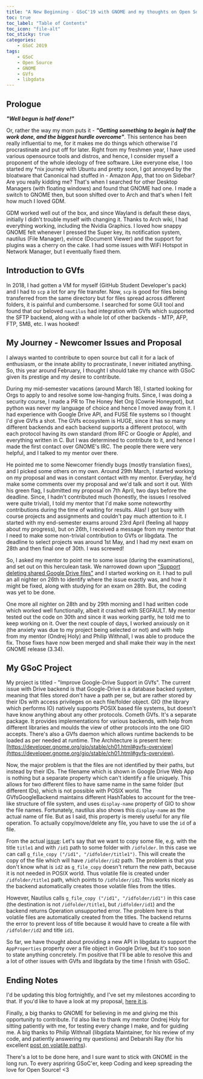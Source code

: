 ```yaml
---
title: "A New Beginning - GSoC'19 with GNOME and my thoughts on Open Source"
toc: true
toc_label: "Table of Contents"
toc_icon: "file-alt"
toc_sticky: true
categories: 
    - GSoC 2019
tags: 
    - GSoC
    - Open Source
    - GNOME
    - GVfs
    - libgdata
---
```


## Prologue
***"Well begun is half done!"***

Or, rather the way my mom puts it - ***"Getting something to begin is half the work done, and the biggest hurdle overcome"***. This sentence has been really influential to me, for it makes me do things which otherwise I'd procrastinate and put off for later. Right from my freshmen year, I have used various opensource tools and distros, and hence, I consider myself a proponent of the whole ideology of free software. Like everyone else, I too started my *nix journey with Ubuntu and pretty soon, I got annoyed by the bloatware that Canonical had stuffed in - Amazon App, that too on Sidebar? Are you really kidding me? That's when I searched for other Desktop Managers (with floating windows) and found that GNOME had one. I made a switch to GNOME then, but soon shifted over to Arch and that's when I felt how much I loved GDM. 

GDM worked well out of the box, and since Wayland is default these days, initially I didn't trouble myself with changing it. Thanks to Arch wiki, I had everything working, including the Nvidia Graphics. I loved how snappy GNOME felt whenever I pressed the Super key, its notification system, nautilus (File Manager), evince (Document Viewer) and the support for plugins was a cherry on the cake. I had some issues with WiFi Hotspot in Network Manager, but I eventually fixed them. 

## Introduction to GVfs

In 2018, I had gotten a VM for myself (GitHub Student Developer's pack) and I had to `scp` a lot for any file transfer. Now, `scp` is good for files being transferred from the same directory but for files spread across different folders, it is painful and cumbersome. I searched for some GUI tool and found that our beloved `nautilus` had integration with GVfs which supported the SFTP backend, along with a whole lot of other backends - MTP, AFP, FTP, SMB, etc. I was hooked! 

## My Journey - Newcomer Issues and Proposal

I always wanted to contribute to open source but call it for a lack of enthusiasm, or the innate ability to procrastinate, I never initiated anything. So, this year around February, I thought I should take my chance with GSoC given its prestige and my desire to contribute. 

During my mid-semester vacations (around March 18), I started looking for Orgs to apply to and resolve some low-hanging fruits. Since, I was doing a security course, I made a PR to The Honey Net Org (Cowrie Honeypot), but python was never my language of choice and hence I moved away from it. I had experience with Google Drive API, and FUSE file systems so I thought I'd give GVfs a shot. The GVfs ecosystem is HUGE, since it has so many different backends and each backend supports a different protocol, with each protocol having its own standard (from RFC or Google or Apple), and everything written in C. But I was determined to contribute to it, and hence I made the first contact over GNOME's IRC. The people there were very helpful, and I talked to my mentor over there. 

He pointed me to some Newcomer friendly bugs (mostly translation fixes), and I picked some others on my own. Around 29th March, I started working on my proposal and was in constant contact with my mentor. Everyday, he'd make some comments over my proposal and we'd talk and sort it out. With his green flag, I submitted my proposal on 7th April, two days before the deadline. Since, I hadn't contributed much (honestly, the issues I resolved were quite trivial), I told my mentor that I'd make some noteworthy contributions during the time of waiting for results. Alas! I got busy with course projects and assignments and couldn't pay much attention to it. I started with my end-semester exams around 23rd April (feeling all happy about my progress), but on 26th, I received a message from my mentor that I need to make some non-trivial contribution to GVfs or libgdata. The deadline to select projects was around 1st May, and I had my next exam on 28th and then final one of 30th. I was screwed!

So, I asked my mentor to point me to some issue (during the examinations), and set out on this herculean task. We narrowed down upon ["Support deleting shared Google Drive files"](https://gitlab.gnome.org/GNOME/libgdata/issues/26) and I started working on it. I had to pull an all nighter on 26th to identify where the issue exactly was, and how it might be fixed, along with studying for an exam on 28th. But, the coding was yet to be done.

One more all nighter on 28th and by 29th morning and I had written code which worked well functionally, albeit it crashed with SEGFAULT. My mentor tested out the code on 30th and since it was working partly, he told me to keep working on it. Over the next couple of days, I worked anxiously on it (the anxiety was due to my project being selected or not) and with help from my mentor (Ondrej Holy) and Philip Withnall, I was able to produce the fix. Those fixes have now been merged and shall make their way in the next GNOME release (3.34). 

## My GSoC Project

My project is titled - "Improve Google-Drive Support in GVfs". The current issue with Drive backend is that Google-Drive is a database backed system, meaning that files stored don't have a path per se, but are rather stored by their IDs with access privileges on each file/folder object. GIO (the library which performs IO) natively supports POSIX based file systems, but doesn't have know anything about any other protocols. Cometh GVfs. It's a separate package. It provides implementations for various backends, with help from different libraries and moulds the view of other protocols into the one GIO accepts. There's also a GVfs daemon which allows runtime  backends to be loaded as per needed at runtime. The Architecture is present here: [https://developer.gnome.org/gio/stable/ch01.html#gvfs-overview](https://developer.gnome.org/gio/stable/ch01.html#gvfs-overview).

Now, the major problem is that the files are not identified by their paths, but instead by their IDs. The filename which is shown in Google Drive Web App is nothing but a separate property which can't identify a file uniquely. This allows for two different files to have same name in the same folder (but different IDs), which is not possible with POSIX world. The GVfsGoogleBackend maintains different HashTables to account for the tree-like structure of file system, and uses `display-name` property of GIO to show the file names. Fortunately, nautilus also shows this `display-name` as the actual name of file. But as I said, this property is merely useful for any file operation. To actually copy/move/delete any file, you have to use the `id` of a file. 

From the actual [issue](https://gitlab.gnome.org/GNOME/gvfs/issues/8): Let's say that we want to copy some file, e.g. with the title `title1` and with `/id1` path to some folder with `/idfolder`. In this case we can call `g_file_copy ("/id1", "/idfolder/title1")`. This will create the copy of the file which will have `/idfolder/id2` path. The problem is that you don't know what is `id2` as `g_file_copy` doesn't return the new path, because it is not needed in POSIX world. Thus volatile file is created under `/idfolder/title1` path, which points to `/idfolder/id2`. This works nicely as the backend automatically creates those volatile files from the titles.

However, Nautilus calls `g_file_copy ("/id1", "/idfolder/id1")` in this case (the destination is not `/idfolder/title1`, but `/idfolder/id1`) and the backend returns Operation unsupported error. The problem here is that volatile files are automatically created from the titles. The backend returns the error to prevent loss of title because it would have to create a file with `/idfolder/id2` and title `id1`.

So far, we have thought about providing a new API in libgdata to support the `AppProperties` property over a file object in Google Drive, but it's too soon to state anything concretely. I'm positive that I'll be able to resolve this and a lot of other issues with GVfs and libgdata by the time I finish with GSoC.

## Ending Notes

I'd be updating this blog fortnightly, and I've set my milestones according to that. If you'd like to have a look at my proposal, [here it is](https://drive.google.com/open?id=1ORZRsImr0WOr8Ur-6KCxXxXW__jHTQbK). 

Finally, a big thanks to GNOME for believing in me and giving me this opportunity to contribute. I'd also like to thank my mentor Ondrej Holy for sitting patiently with me, for testing every change I make, and for guiding me. A big thanks to Philip Withnall (libgdata Maintainer, for his review of my code, and patiently answering my questions) and Debarshi Ray (for his excellent [post on volatile paths](https://debarshiray.wordpress.com/2015/09/13/google-drive-and-gnome-what-is-a-volatile-path/)). 

There's a lot to be done here, and I sure want to stick with GNOME in the long run. To every aspriring GSoC'er, keep Coding and keep spreading the love for Open Source! <3







